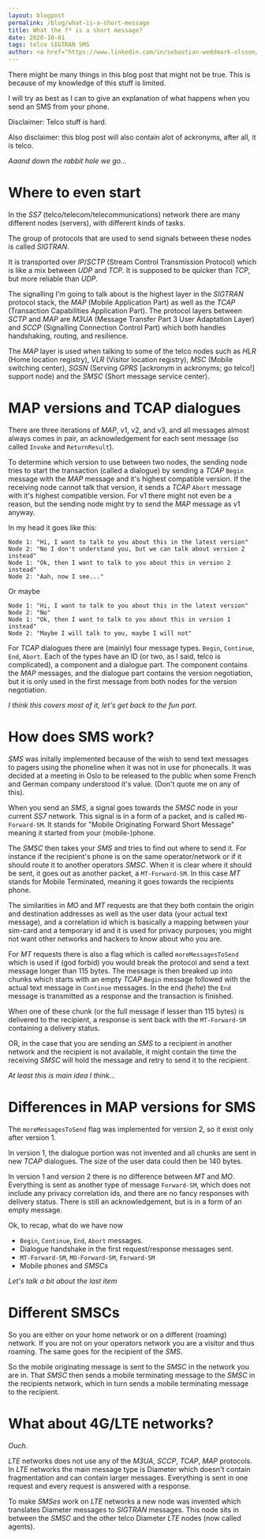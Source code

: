 ```yaml
---
layout: blogpost
permalink: /blog/what-is-a-short-message
title: What the f* is a short message?
date: 2020-10-01
tags: telco SIGTRAN SMS
author: <a href="https://www.linkedin.com/in/sebastian-weddmark-olsson/">Sebastian Weddmark Olsson</a>, Telco newb
---
```


There might be many things in this blog post that might not be
true. This is because of my knowledge of this stuff is limited.

I will try as best as I can to give an explanation of what happens
when you send an SMS from your phone.

Disclaimer: Telco stuff is hard.

Also disclaimer: this blog post will also contain alot of ackronyms,
after all, it is telco.

_Aaand down the rabbit hole we go..._

# Where to even start

In the *SS7* (telco/telecom/telecommunications) network there are many
different nodes (servers), with different kinds of tasks.

The group of protocols that are used to send signals between these
nodes is called *SIGTRAN*.

It is transported over *IP*/*SCTP* (Stream Control Transmission Protocol)
which is like a mix between *UDP* and *TCP*. It is supposed to be quicker
than *TCP*, but more reliable than *UDP*.

The signalling I'm going to talk about is the highest layer in the
*SIGTRAN* protocol stack, the *MAP* (Mobile Application Part) as well as
the *TCAP* (Transaction Capabilities Application Part). The protocol
layers between *SCTP* and *MAP* are *M3UA* (Message Transfer Part 3 User
Adaptation Layer) and *SCCP* (Signalling Connection Control Part) which
both handles handshaking, routing, and resilience.

The *MAP* layer is used when talking to some of the telco nodes such
as *HLR* (Home location registry), *VLR* (Visitor location registry),
*MSC* (Mobile switching center), *SGSN* (Serving *GPRS* [ackronym in
ackronyms; go telco!] support node) and the *SMSC* (Short message
service center).

# MAP versions and TCAP dialogues

There are three iterations of *MAP*, v1, v2, and v3, and all messages
almost always comes in pair, an acknowledgement for each sent message
(so called `Invoke` and `ReturnResult`).

To determine which version to use between two nodes, the sending node
tries to start the transaction (called a dialogue) by sending a *TCAP*
`Begin` message with the *MAP* message and it's highest compatible
version. If the receiving node cannot talk that version, it sends a
*TCAP* `Abort` message with it's highest compatible version. For v1 there
might not even be a reason, but the sending node might try to send the
*MAP* message as v1 anyway.

In my head it goes like this:

```
Node 1: "Hi, I want to talk to you about this in the latest version"
Node 2: "No I don't understand you, but we can talk about version 2 instead"
Node 1: "Ok, then I want to talk to you about this in version 2 instead"
Node 2: "Aah, now I see..."
```

Or maybe

```
Node 1: "Hi, I want to talk to you about this in the latest version"
Node 2: "No"
Node 1: "Ok, then I want to talk to you about this in version 1 instead"
Node 2: "Maybe I will talk to you, maybe I will not"
```

For *TCAP* dialogues there are (mainly) four message types.  `Begin`,
`Continue`, `End`, `Abort`. Each of the types have an ID (or two, as I
said, telco is complicated), a component and a dialogue part. The
component contains the *MAP* messages, and the dialogue part contains
the version negotiation, but it is only used in the first message from
both nodes for the version negotiation.

_I think this covers most of it, let's get back to the fun part._

# How does SMS work?

*SMS* was initally implemented because of the wish to send text
messages to pagers using the phoneline when it was not in use for
phonecalls. It was decided at a meeting in Oslo to be released to the
public when some French and German company understood it's
value. (Don't quote me on any of this).

When you send an *SMS*, a signal goes towards the *SMSC* node in your
current *SS7* network. This signal is in a form of a packet, and is
called `MO-Forward-SM`. It stands for "Mobile Originating Forward Short
Message" meaning it started from your (mobile-)phone.

The *SMSC* then takes your *SMS* and tries to find out where to send
it. For instance if the recipient's phone is on the same
operator/network or if it should route it to another operators
*SMSC*. When it is clear where it should be sent, it goes out as another
packet, a `MT-Forward-SM`. In this case *MT* stands for Mobile Terminated,
meaning it goes towards the recipients phone.

The similarities in *MO* and *MT* requests are that they both contain the
origin and destination addresses as well as the user data (your actual
text message), and a correlation id which is basically a mapping
between your sim-card and a temporary id and it is used for privacy
purposes; you might not want other networks and hackers to know about
who you are.

For *MT* requests there is also a flag which is called
`moreMessagesToSend` which is used if (god forbid) you would break the
protocol and send a text message longer than 115 bytes. The message is
then breaked up into chunks which starts with an empty *TCAP* `Begin`
message followed with the actual text message in `Continue`
messages. In the end (_hehe_) the `End` message is transmitted as a
response and the transaction is finished.

When one of these chunk (or the full message if lesser than 115 bytes)
is delivered to the recipient, a response is sent back with the
`MT-Forward-SM` containing a delivery status.

OR, in the case that you are sending an *SMS* to a recipient in another
network and the recipient is not available, it might contain the time
the receiving *SMSC* will hold the message and retry to send it to the
recipient.

_At least this is main idea I think..._

# Differences in MAP versions for SMS

The `moreMessagesToSend` flag was implemented for version 2, so it exist
only after version 1.

In version 1, the dialogue portion was not invented and all chunks are
sent in new *TCAP* dialogues. The size of the user data could then
be 140 bytes.

In version 1 and version 2 there is no difference between *MT* and
*MO*. Everything is sent as another type of message `Forward-SM`,
which does not include any privacy correlation ids, and there are no
fancy responses with delivery status. There is still an
acknowledgement, but is in a form of an empty message.

Ok, to recap, what do we have now

- `Begin`, `Continue`, `End`, `Abort` messages.
- Dialogue handshake in the first request/response messages sent.
- `MT-Forward-SM`, `MO-Forward-SM`, `Forward-SM`
- Mobile phones and *SMSCs*

_Let's talk a bit about the last item_

# Different SMSCs

So you are either on your home network or on a different (roaming)
network. If you are not on your operators network you are a visitor
and thus roaming. The same goes for the recipient of the *SMS*.

So the mobile originating message is sent to the *SMSC* in the network
you are in. That *SMSC* then sends a mobile terminating message to the
*SMSC* in the recipients network, which in turn sends a mobile
terminating message to the recipient.

# What about 4G/LTE networks?

_Ouch._

*LTE* networks does not use any of the *M3UA*, *SCCP*, *TCAP*, *MAP*
protocols. In *LTE* networks the main message type is Diameter which
doesn't contain fragmentation and can contain larger
messages. Everything is sent in one request and every request is
answered with a response.

To make *SMSes* work on *LTE* networks a new node was invented which
translates Diameter messages to *SIGTRAN* messages. This node sits in
between the *SMSC* and the other telco Diameter *LTE* nodes (now called
agents).

